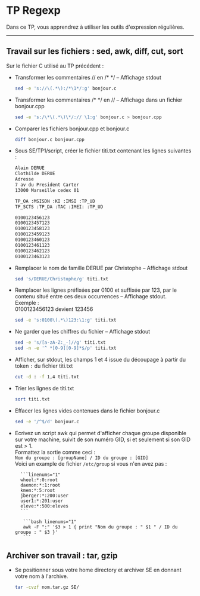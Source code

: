 # TP Regexp

Dans ce TP, vous apprendrez à utiliser les outils d'expression régulières.

---

## Travail sur les fichiers : sed, awk, diff, cut, sort

Sur le fichier C utilisé au TP précédent : 

- Transformer les commentaires // en /* */ – Affichage stdout

    ```bash linenums="1"
    sed -e 's://\(.*\):/*\1*/:g' bonjour.c
    ```
         
- Transformer les commentaires /* */ en // – Affichage dans un fichier bonjour.cpp

    ```bash linenums="1"
    sed -e 's:/\*\(.*\)\*/:// \1:g' bonjour.c > bonjour.cpp
    ``` 
        
- Comparer les fichiers bonjour.cpp et bonjour.c 

    ```bash linenums="1"
    diff bonjour.c bonjour.cpp
    ```
        
- Sous SE/TP1/script, créer le fichier titi.txt contenant les lignes suivantes :

    ```bash linenums="1"
    Alain DERUE
    Clothilde DERUE
    Adresse
    7 av du President Carter
    13000 Marseille cedex 01
    
    TP_OA :MSISDN :KI :IMSI :TP_UD
    TP_SCTS :TP_DA :TAC :IMEI: :TP_UD
  
    0100123456123
    0100123457123
    0100123458123
    0100123459123
    0100123460123
    0100123461123
    0100123462123
    0100123463123
    ```
         
- Remplacer le nom de famille DERUE par Christophe – Affichage stdout

     ```bash linenums="1"
     sed 's/DERUE/Christophe/g' titi.txt
     ```  
  
- Remplacer les lignes préfixées par 0100 et suffixée par 123, par le contenu situé entre ces deux occurrences – Affichage stdout.  
    Exemple :  
        0100123456123 devient 123456
 
     ```bash linenums="1"
     sed -e 's:0100\(.*\)123:\1:g' titi.txt
     ```   

- Ne garder que les chiffres du fichier – Affichage stdout

     ```bash linenums="1"
     sed -e 's/[a-zA-Z:_-]//g' titi.txt
     sed -n -e '^ *[0-9][0-9]*$/p' titi.txt
     ``` 
  
- Afficher, sur stdout, les champs 1 et 4 issue du découpage à partir du token ``:`` du fichier titi.txt

     ```bash linenums="1"
     cut -d : -f 1,4 titi.txt
     ```
  
- Trier les lignes de titi.txt

     ```bash linenums="1"
     sort titi.txt
     ```
  
- Effacer les lignes vides contenues dans le fichier bonjour.c

     ```bash linenums="1"
     sed -e '/^$/d' bonjour.c
     ```

- Ecrivez un script awk qui permet d'afficher chaque groupe disponible sur votre machine, suivit de son numéro GID, si et seulement si son GID est > 1.  
    Formattez la sortie comme ceci :   
    ``Nom du groupe : [groupName] / ID du groupe : [GID]``  
    Voici un example de fichier ``/etc/group`` si vous n'en avez pas :
    
        ```linenums="1"
        wheel:*:0:root
        daemon:*:1:root
        kmem:*:5:root
        jberger:*:200:user
        user1:*:201:user
        eleve:*:500:eleves
        ```  
        
         ```bash linenums="1"
         awk -F ":" '$3 > 1 { print "Nom du groupe : " $1 " / ID du groupe : " $3 }'
         ```
        
## Archiver son travail : tar, gzip

- Se positionner sous votre home directory  et archiver SE en donnant votre nom à l'archive.

     ```bash linenums="1"
     tar -cvzf nom.tar.gz SE/
     ```